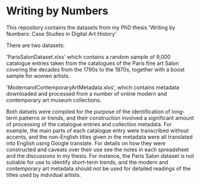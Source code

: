# Writing by Numbers
This repository contains the datasets from my PhD thesis 'Writing by Numbers: Case Studies in Digital Art History'

There are two datasets:

'ParisSalonDataset.xlxs' which contains a random sample of 9,000 catalogue entries taken from the catalogues of the Paris fine art Salon covering the decades from the 1790s to the 1870s, together with a boost sample for women artists.

'ModernandContemporaryArtMetadata.xlxs', which contains metadata downloaded and processed from a number of online modern and contemporary art museum collections.  

Both datsets were compiled for the purpose of the identification of long-term patterns or trends, and their construction involved a significant amount of processing of the catalogue entries and collection metadata. For example, the main parts of each catalogue entry were transcribed without accents, and the non-English titles given in the metadata were all translated into English using Google translate.  For details on how they were constructed and caveats over their use see the notes in each spreadsheet and the discussions in my thesis. For instance, the Paris Salon dataset is not suitable for use to identify short-term trends, and the modern and contemporary art metadata should not be used for detailed readings of the titles used by indvidual artists.


